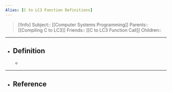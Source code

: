 ```yaml
---
Alias: [C to LC3 Function Definitions]
---
```

> [!Info]
> Subject:: [[Computer Systems Programming]]
> Parents:: [[Compiling C to LC3]]
> Friends:: [[C to LC3 Function Call]]
> Children:: 
---
- ## Definition
	- 
---
- ## Reference